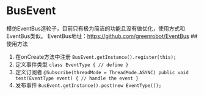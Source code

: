 # BusEvent
模仿EventBus造轮子，目前只有极为简洁的功能且没有做优化，使用方式和EventBus类似。
EventBus地址：https://github.com/greenrobot/EventBus
##使用方法
 1. 在onCreate方法中注册 
`BusEvent.getInstance().register(this);
`
 2. 定义事件类型 
`class EventType {
	// define
}
`
 3. 定义订阅者 
`@Subscribe(threadMode = ThreadMode.ASYNC)
public void test(EventType event) {
    // handle the event
}
`
 4. 发布事件 
`BusEvent.getInstance().post(new EventType());
`
